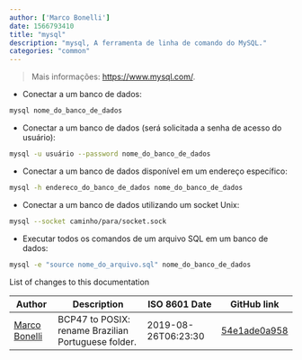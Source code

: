 ```yaml
---
author: ['Marco Bonelli']
date: 1566793410
title: "mysql"
description: "mysql, A ferramenta de linha de comando do MySQL."
categories: "common"
---
```

> Mais informações: <https://www.mysql.com/>.

- Conectar a um banco de dados:

```bash
mysql nome_do_banco_de_dados
```

- Conectar a um banco de dados (será solicitada a senha de acesso do usuário):

```bash
mysql -u usuário --password nome_do_banco_de_dados
```

- Conectar a um banco de dados disponível em um endereço específico:

```bash
mysql -h endereco_do_banco_de_dados nome_do_banco_de_dados
```

- Conectar a um banco de dados utilizando um socket Unix:

```bash
mysql --socket caminho/para/socket.sock
```

- Executar todos os comandos de um arquivo SQL em um banco de dados:

```bash
mysql -e "source nome_do_arquivo.sql" nome_do_banco_de_dados
```
List of changes to this documentation


Author | Description | ISO 8601 Date | GitHub link
------|-----|-----|-----
[Marco Bonelli](mailto:marco@mebeim.net) | BCP47 to POSIX: rename Brazilian Portuguese folder. | 2019-08-26T06:23:30 | [54e1ade0a958](https://github.com/tldr-pages/tldr/commit/54e1ade0a958f3a08d9ed60f32b66188d0ecfb63)

